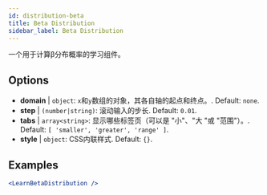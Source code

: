 ```yaml
---
id: distribution-beta
title: Beta Distribution
sidebar_label: Beta Distribution
---
```


一个用于计算β分布概率的学习组件。

## Options

* __domain__ | `object`: `x`和`y`数组的对象，其各自轴的起点和终点。. Default: `none`.
* __step__ | `(number|string)`: 滚动输入的步长. Default: `0.01`.
* __tabs__ | `array<string>`: 显示哪些标签页（可以是 "小"、"大 "或 "范围"）。. Default: `[
  'smaller',
  'greater',
  'range'
]`.
* __style__ | `object`: CSS内联样式. Default: `{}`.


## Examples

```jsx live
<LearnBetaDistribution />
```

